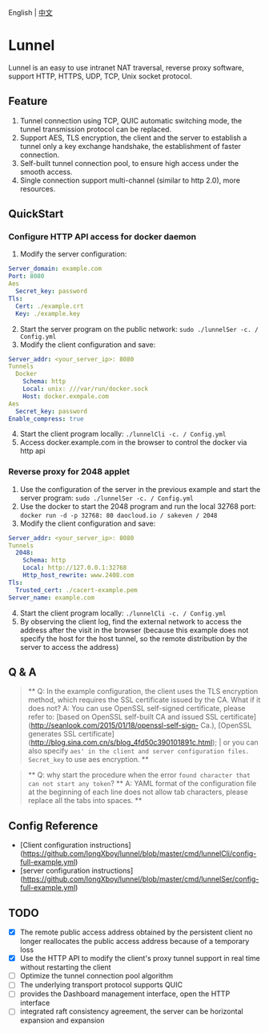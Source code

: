 English | [中文](README.md)


# Lunnel
Lunnel is an easy to use intranet NAT traversal, reverse proxy software, support HTTP, HTTPS, UDP, TCP, Unix socket protocol.

## Feature

1. Tunnel connection using TCP, QUIC automatic switching mode, the tunnel transmission protocol can be replaced.
2. Support AES, TLS encryption, the client and the server to establish a tunnel only a key exchange handshake, the establishment of faster connection.
3. Self-built tunnel connection pool, to ensure high access under the smooth access.
4. Single connection support multi-channel (similar to http 2.0), more resources.

## QuickStart

### Configure HTTP API access for docker daemon

1. Modify the server configuration:

```Yaml
Server_domain: example.com
Port: 8080
Aes
  Secret_key: password
Tls:
  Cert: ./example.crt
  Key: ./example.key
```

2. Start the server program on the public network: `sudo ./lunnelSer -c. / Config.yml`
3. Modify the client configuration and save:

```Yaml
Server_addr: <your_server_ip>: 8080
Tunnels
  Docker
    Schema: http
    Local: unix: ///var/run/docker.sock
    Host: docker.exmpale.com
Aes
  Secret_key: password
Enable_compress: true
```

4. Start the client program locally: `./lunnelCli -c. / Config.yml`
5. Access docker.example.com in the browser to control the docker via http api

### Reverse proxy for 2048 applet

1. Use the configuration of the server in the previous example and start the server program: `sudo ./lunnelSer -c. / Config.yml`
2. Use the docker to start the 2048 program and run the local 32768 port: `docker run -d -p 32768: 80 daocloud.io / sakeven / 2048`
3. Modify the client configuration and save:

```Yaml
Server_addr: <your_server_ip>: 8080
Tunnels
  2048:
    Schema: http
    Local: http://127.0.0.1:32768
    Http_host_rewrite: www.2408.com
Tls:
  Trusted_cert: ./cacert-example.pem
Server_name: example.com
```

4. Start the client program locally: `./lunnelCli -c. / Config.yml`
5. By observing the client log, find the external network to access the address after the visit in the browser (because this example does not specify the host for the host tunnel, so the remote distribution by the server to access the address)

## Q & A

> ** Q: In the example configuration, the client uses the TLS encryption method, which requires the SSL certificate issued by the CA. What if it does not?
> A: You can use OpenSSL self-signed certificate, please refer to: [based on OpenSSL self-built CA and issued SSL certificate] (http://seanlook.com/2015/01/18/openssl-self-sign- Ca.), [OpenSSL generates SSL certificate] (http://blog.sina.com.cn/s/blog_4fd50c390101891c.html); | or you can also specify `aes' in the client and server configuration files. Secret_key` to use aes encryption. **

> ** Q: why start the procedure when the error `found character that can not start any token`? **
> A: YAML format of the configuration file at the beginning of each line does not allow tab characters, please replace all the tabs into spaces. **

## Config Reference

- [Client configuration instructions] (https://github.com/longXboy/lunnel/blob/master/cmd/lunnelCli/config-full-example.yml)
- [server configuration instructions] (https://github.com/longXboy/lunnel/blob/master/cmd/lunnelSer/config-full-example.yml)

## TODO

- [x] The remote public access address obtained by the persistent client no longer reallocates the public access address because of a temporary loss
- [x] Use the HTTP API to modify the client's proxy tunnel support in real time without restarting the client
- [ ] Optimize the tunnel connection pool algorithm
- [ ] The underlying transport protocol supports QUIC
- [ ] provides the Dashboard management interface, open the HTTP interface
- [ ] integrated raft consistency agreement, the server can be horizontal expansion and expansion
